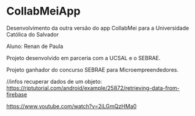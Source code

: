 # CollabMeiApp
Desenvolvimento da outra versão do app CollabMei para a Universidade Católica do Salvador

Aluno: Renan de Paula

Projeto desenvolvido em parceria com a UCSAL e o SEBRAE.

Projeto ganhador do concurso SEBRAE para Microempreendedores.


//infos
recuperar dados de um objeto:
https://riptutorial.com/android/example/25872/retrieving-data-from-firebase

https://www.youtube.com/watch?v=2iLGmQzHMa0
